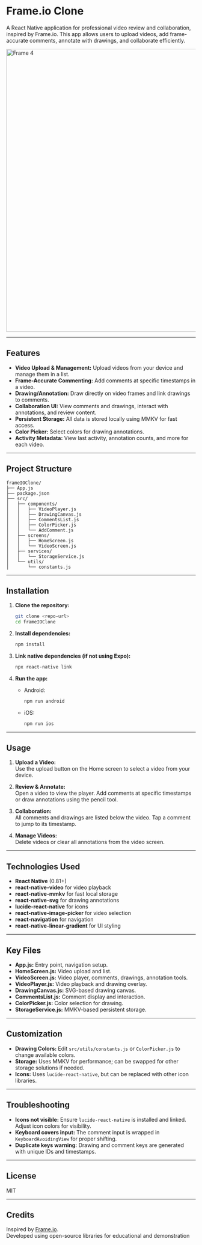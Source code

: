 # Frame.io Clone

A React Native application for professional video review and collaboration, inspired by Frame.io. This app allows users to upload videos, add frame-accurate comments, annotate with drawings, and collaborate efficiently.

<img width="1053" height="753" alt="Frame 4" src="https://github.com/user-attachments/assets/c5579778-0234-4c3a-843b-d23780c6c41f" />


---

## Features

- **Video Upload & Management:** Upload videos from your device and manage them in a list.
- **Frame-Accurate Commenting:** Add comments at specific timestamps in a video.
- **Drawing/Annotation:** Draw directly on video frames and link drawings to comments.
- **Collaboration UI:** View comments and drawings, interact with annotations, and review content.
- **Persistent Storage:** All data is stored locally using MMKV for fast access.
- **Color Picker:** Select colors for drawing annotations.
- **Activity Metadata:** View last activity, annotation counts, and more for each video.

---

## Project Structure

```
frameIOClone/
├── App.js
├── package.json
├── src/
│   ├── components/
│   │   ├── VideoPlayer.js
│   │   ├── DrawingCanvas.js
│   │   ├── CommentsList.js
│   │   ├── ColorPicker.js
│   │   └── AddComment.js
│   ├── screens/
│   │   ├── HomeScreen.js
│   │   └── VideoScreen.js
│   ├── services/
│   │   └── StorageService.js
│   └── utils/
│       └── constants.js
```

---

## Installation

1. **Clone the repository:**
   ```sh
   git clone <repo-url>
   cd frameIOClone
   ```

2. **Install dependencies:**
   ```sh
   npm install
   ```

3. **Link native dependencies (if not using Expo):**
   ```sh
   npx react-native link
   ```

4. **Run the app:**
   - Android:
     ```sh
     npm run android
     ```
   - iOS:
     ```sh
     npm run ios
     ```

---

## Usage

1. **Upload a Video:**  
   Use the upload button on the Home screen to select a video from your device.

2. **Review & Annotate:**  
   Open a video to view the player. Add comments at specific timestamps or draw annotations using the pencil tool.

3. **Collaboration:**  
   All comments and drawings are listed below the video. Tap a comment to jump to its timestamp.

4. **Manage Videos:**  
   Delete videos or clear all annotations from the video screen.

---

## Technologies Used

- **React Native** (0.81+)
- **react-native-video** for video playback
- **react-native-mmkv** for fast local storage
- **react-native-svg** for drawing annotations
- **lucide-react-native** for icons
- **react-native-image-picker** for video selection
- **react-navigation** for navigation
- **react-native-linear-gradient** for UI styling

---

## Key Files

- **App.js:** Entry point, navigation setup.
- **HomeScreen.js:** Video upload and list.
- **VideoScreen.js:** Video player, comments, drawings, annotation tools.
- **VideoPlayer.js:** Video playback and drawing overlay.
- **DrawingCanvas.js:** SVG-based drawing canvas.
- **CommentsList.js:** Comment display and interaction.
- **ColorPicker.js:** Color selection for drawing.
- **StorageService.js:** MMKV-based persistent storage.

---

## Customization

- **Drawing Colors:** Edit `src/utils/constants.js` or `ColorPicker.js` to change available colors.
- **Storage:** Uses MMKV for performance; can be swapped for other storage solutions if needed.
- **Icons:** Uses `lucide-react-native`, but can be replaced with other icon libraries.

---

## Troubleshooting

- **Icons not visible:** Ensure `lucide-react-native` is installed and linked. Adjust icon colors for visibility.
- **Keyboard covers input:** The comment input is wrapped in `KeyboardAvoidingView` for proper shifting.
- **Duplicate keys warning:** Drawing and comment keys are generated with unique IDs and timestamps.

---

## License

MIT

---

## Credits

Inspired by [Frame.io](https://frame.io/).  
Developed using open-source libraries for educational and demonstration
